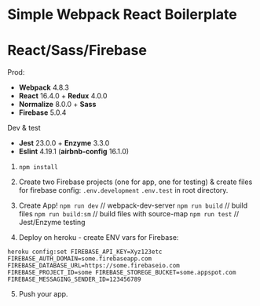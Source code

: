 # Simple Webpack React Boilerplate

# React/Sass/Firebase

Prod:

* **Webpack** 4.8.3
* **React** 16.4.0 + **Redux** 4.0.0
* **Normalize** 8.0.0 + **Sass**
* **Firebase** 5.0.4

Dev & test

* **Jest** 23.0.0 + **Enzyme** 3.3.0
* **Eslint** 4.19.1 (**airbnb-config** 16.1.0)

1.  `npm install`

2.  Create two Firebase projects (one for app, one for testing) & create files for firebase config: `.env.development` `.env.test` in root directory.

3.  Create App!
    `npm run dev` // webpack-dev-server
    `npm run build` // build files
    `npm run build:sm` // build files with source-map
    `npm run test` // Jest/Enzyme testing

4.  Deploy on heroku - create ENV vars for Firebase:

```
heroku config:set FIREBASE_API_KEY=Xyz123etc FIREBASE_AUTH_DOMAIN=some.firebaseapp.com FIREBASE_DATABASE_URL=https://some.firebaseio.com FIREBASE_PROJECT_ID=some FIREBASE_STOREGE_BUCKET=some.appspot.com FIREBASE_MESSAGING_SENDER_ID=123456789
```

5.  Push your app.
